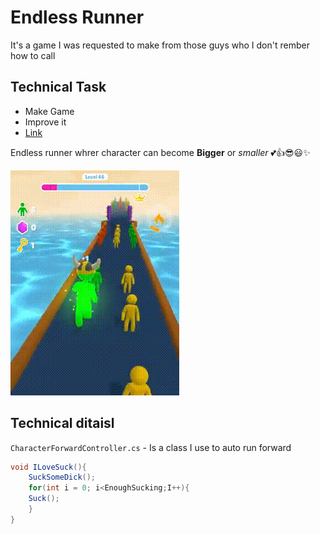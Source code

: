 # Endless Runner

It's a game I was requested to make from those guys who I don't rember how to call

## Technical Task

- Make Game
- Improve it
- [Link](fuckYou.com)


Endless runner whrer character can become **Bigger** or *smaller*
💕👍😎😃✨

![Refrence](res\RefGiantRush.gif)
## Technical ditaisl 

`CharacterForwardController.cs`	 - Is a class I use to auto run forward

```csharp
void ILoveSuck(){
	SuckSomeDick();
	for(int i = 0; i<EnoughSucking;I++){
	Suck();
	}
}

```

## 
